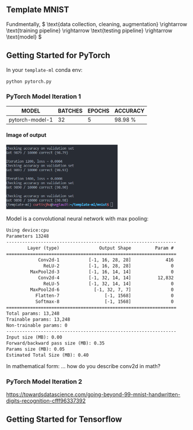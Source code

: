 ## Template MNIST

Fundmentally, $ \text{data collection, cleaning, augmentation}  \rightarrow \text{training pipeline}  \rightarrow \text{testing pipeline} \rightarrow \text{model} $

## Getting Started for PyTorch
In your `template-ml` conda env:
```
python pytorch.py
```

### PyTorch Model Iteration 1


MODEL | BATCHES | EPOCHS | ACCURACY
--- | --- | --- | ---
pytorch-model-1 | 32 | 5 | 98.98 %

#### Image of output
<img src="imgs/pytorch-model-1.png" alt="drawing" width="300"/>

Model is a convolutional neural network with max pooling:
```
Using device:cpu
Parameters 13248
----------------------------------------------------------------
        Layer (type)               Output Shape         Param #
================================================================
            Conv2d-1           [-1, 16, 28, 28]             416
              ReLU-2           [-1, 16, 28, 28]               0
         MaxPool2d-3           [-1, 16, 14, 14]               0
            Conv2d-4           [-1, 32, 14, 14]          12,832
              ReLU-5           [-1, 32, 14, 14]               0
         MaxPool2d-6             [-1, 32, 7, 7]               0
           Flatten-7                 [-1, 1568]               0
           Softmax-8                 [-1, 1568]               0
================================================================
Total params: 13,248
Trainable params: 13,248
Non-trainable params: 0
----------------------------------------------------------------
Input size (MB): 0.00
Forward/backward pass size (MB): 0.35
Params size (MB): 0.05
Estimated Total Size (MB): 0.40
```

In mathematical form:
... how do you describe conv2d in math?


### PyTorch Model Iteration 2
https://towardsdatascience.com/going-beyond-99-mnist-handwritten-digits-recognition-cfff96337392


## Getting Started for Tensorflow
